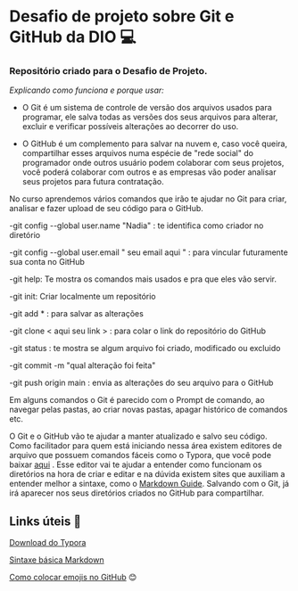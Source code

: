 #  Desafio de projeto sobre Git e GitHub da DIO :computer:

### Repositório criado para o Desafio de Projeto.

_Explicando como funciona e porque usar:_

- O Git é um sistema de controle de versão dos arquivos usados para programar, ele salva todas as versões dos seus arquivos para alterar, excluir e verificar possíveis alterações ao decorrer do uso.

- O GitHub é um complemento para salvar na nuvem e, caso você queira, compartilhar esses arquivos numa espécie de "rede social" do programador onde outros usuário podem colaborar com seus projetos, você poderá colaborar com outros e as empresas vão poder analisar seus projetos para futura contratação.

No curso aprendemos vários comandos que irão te ajudar no Git para criar, analisar e fazer upload de seu código para o GitHub.

-git config --global user.name "Nadia" : te identifica como criador no diretório

-git config --global user.email " seu email aqui " : para vincular futuramente sua conta no GitHub

-git help: Te mostra os comandos mais usados e pra que eles vão servir.

-git init: Criar localmente um repositório 

-git add * : para salvar as alterações 

-git clone < aqui seu link > : para colar o link do repositório do GitHub

-git status : te mostra se algum arquivo foi criado, modificado ou excluido

-git commit -m "qual alteração foi feita"

-git push origin main : envia as alterações do seu arquivo para o GitHub

Em alguns comandos o Git é parecido com o Prompt de comando, ao navegar pelas pastas, ao criar novas pastas, apagar histórico de comandos etc. 

O Git e o GitHub vão te ajudar a manter atualizado e salvo seu código. Como facilitador para quem está iniciando nessa área existem editores de arquivo que possuem comandos fáceis como o Typora, que você pode baixar [aqui](https://typora.io/) . Esse editor vai te ajudar a entender como funcionam os diretórios na hora de criar e editar e na dúvida existem sites que auxiliam a entender melhor a sintaxe, como o [Markdown Guide](https://www.markdownguide.org/basic-syntax/). Salvando com o Git, já irá aparecer nos seus diretórios criados no GitHub para compartilhar.

## Links úteis :mag_right:

[Download do Typora](https://typora.io/) 

[Sintaxe básica Markdown](https://www.markdownguide.org/extended-syntax/)

[Como colocar emojis no GitHub](https://emojipedia.org/github/) :blush:

